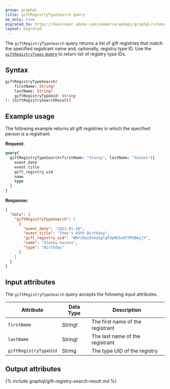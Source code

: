 ```yaml
---
group: graphql
title: giftRegistryTypeSearch query
ee_only: true
migrated_to: https://developer.adobe.com/commerce/webapi/graphql/schema/gift-registry/queries/type-search/
layout: migrated
---
```


The `giftRegistryTypeSearch` query returns a list of gift registries that match the specified registrant name and, optionally, registry type ID. Use the [`giftRegistryTypes` query]({{page.baseurl}}/graphql/queries/gift-registry-types.html) to return list of registry type IDs.

## Syntax

```graphql
giftRegistryTypeSearch(
    firstName: String!
    lastName: String!
    giftRegistryTypeUid: String
): [GiftRegistrySearchResult]
```

## Example usage

The following example returns all gift registries in which the specified person is a registrant.

**Request:**

```graphql
query{
  giftRegistryTypeSearch(firstName: "Stacey", lastName: "Gaines"){
    event_date
    event_title
    gift_registry_uid
    name
    type
  }
}
```

**Response:**

```json
{
  "data": {
    "giftRegistryTypeSearch": [
      {
        "event_date": "2021-01-28",
        "event_title": "Theo's 45th Birthday",
        "gift_registry_uid": "W9YcRai9JmzGglqP3p0USodTTM3BmjjY",
        "name": "Stacey Gaines",
        "type": "Birthday"
      }
    ]
  }
}
```

## Input attributes

The `giftRegistryTypeSearch` query accepts the following input attributes.

Attribute |  Data Type | Description
--- | --- | ---
`firstName` | String! | The first name of the registrant
`lastName` | String! | The last name of the registrant
`giftRegistryTypeUid` | String | The type UID of the registry

## Output attributes

{% include graphql/gift-registry-search-result.md %}
